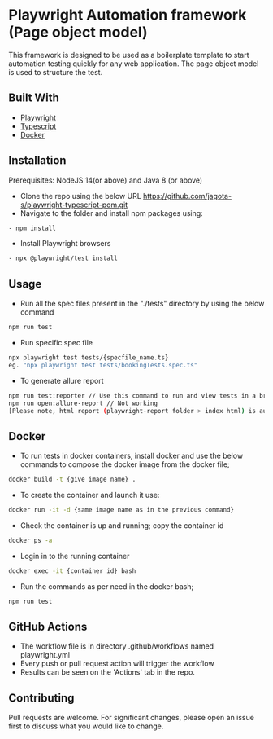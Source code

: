 # Playwright Automation framework (Page object model)

This framework is designed to be used as a boilerplate template to start automation testing quickly for any web application. The page object model is used to structure the test.

## Built With

- [Playwright](https://playwright.dev)
- [Typescript](https://www.typescriptlang.org/)
- [Docker](https://www.docker.com/)

## Installation

Prerequisites:
NodeJS 14(or above) and Java 8 (or above)

- Clone the repo using the below URL
https://github.com/jagota-s/playwright-typescript-pom.git
- Navigate to the folder and install npm packages using:
```bash
- npm install
```

- Install Playwright browsers
```bash
- npx @playwright/test install
```

## Usage

- Run all the spec files present in the "./tests" directory by using the below command
```bash
npm run test
```
- Run specific spec file
```bash
npx playwright test tests/{specfile_name.ts}
eg. "npx playwright test tests/bookingTests.spec.ts"
```

- To generate allure report 
```bash
npm run test:reporter // Use this command to run and view tests in a browser
npm run open:allure-report // Not working
[Please note, html report (playwright-report folder > index html) is automatically after every test run]
```

## Docker 
- To run tests in docker containers, install docker and use the below commands to compose the docker image from the docker file;
```bash
docker build -t {give image name} .   
```
- To create the container and launch it use:
```bash
docker run -it -d {same image name as in the previous command}
```
- Check the container is up and running; copy the container id
```bash
docker ps -a 
```
- Login in to the running container 
```bash
docker exec -it {container id} bash
```
- Run the commands as per need in the docker bash;
```bash
npm run test
```

## GitHub Actions

- The workflow file is in directory .github/workflows named playwright.yml
- Every push or pull request action will trigger the workflow
- Results can be seen on the 'Actions' tab in the repo. 


## Contributing

Pull requests are welcome. For significant changes, please open an issue first
to discuss what you would like to change.

